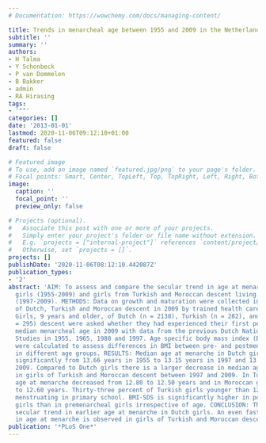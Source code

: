 ```yaml
---
# Documentation: https://wowchemy.com/docs/managing-content/

title: Trends in menarcheal age between 1955 and 2009 in the Netherlands.
subtitle: ''
summary: ''
authors:
- H Talma
- Y Schonbeck
- P van Dommelen
- B Bakker
- admin
- RA Hirasing
tags:
- '""'
categories: []
date: '2013-01-01'
lastmod: 2020-11-06T09:12:10+01:00
featured: false
draft: false

# Featured image
# To use, add an image named `featured.jpg/png` to your page's folder.
# Focal points: Smart, Center, TopLeft, Top, TopRight, Left, Right, BottomLeft, Bottom, BottomRight.
image:
  caption: ''
  focal_point: ''
  preview_only: false

# Projects (optional).
#   Associate this post with one or more of your projects.
#   Simply enter your project's folder or file name without extension.
#   E.g. `projects = ["internal-project"]` references `content/project/deep-learning/index.md`.
#   Otherwise, set `projects = []`.
projects: []
publishDate: '2020-11-06T08:12:10.442087Z'
publication_types:
- '2'
abstract: 'AIM: To assess and compare the secular trend in age at menarche in Dutch
  girls (1955-2009) and girls from Turkish and Moroccan descent living in the Netherlands
  (1997-2009). METHODS: Data on growth and maturation were collected in 20,867 children
  of Dutch, Turkish and Moroccan descent in 2009 by trained health care professionals.
  Girls, 9 years and older, of Dutch (n = 2138), Turkish (n = 282), and Moroccan (n
  = 295) descent were asked whether they had experienced their first period. We compared
  median menarcheal age in 2009 with data from the previous Dutch Nationwide Growth
  Studies in 1955, 1965, 1980 and 1997. Age specific body mass index (BMI) z-scores
  were calculated to assess differences in BMI between pre- and postmenarcheal girls
  in different age groups. RESULTS: Median age at menarche in Dutch girls, decreased
  significantly from 13.66 years in 1955 to 13.15 years in 1997 and 13.05 years in
  2009. Compared to Dutch girls there is a larger decrease in median age of menarche
  in girls of Turkish and Moroccan descent between 1997 and 2009. In Turkish girls
  age at menarche decreased from 12.80 to 12.50 years and in Moroccan girls from 12.90
  to 12.60 years. Thirty-three percent of Turkish girls younger than 12 years start
  menstruating in primary school. BMI-SDS is significantly higher in postmenarcheal
  girls than in premenarcheal girls irrespective of age. CONCLUSION: There is a continuing
  secular trend in earlier age at menarche in Dutch girls. An even faster decrease
  in age at menarche is observed in girls of Turkish and Moroccan descent in the Netherlands.'
publication: '*PLoS One*'
---
```


